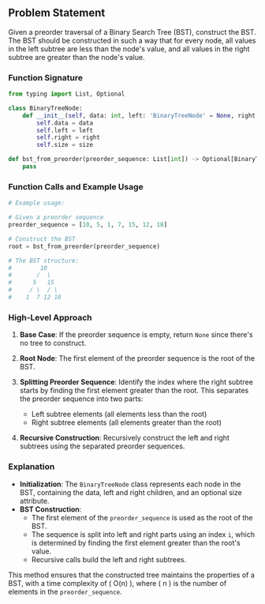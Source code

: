 ## Problem Statement

Given a preorder traversal of a Binary Search Tree (BST), construct the BST. The BST should be constructed in such a way that for every node, all values in the left subtree are less than the node's value, and all values in the right subtree are greater than the node's value.

### Function Signature

```python
from typing import List, Optional

class BinaryTreeNode:
    def __init__(self, data: int, left: 'BinaryTreeNode' = None, right: 'BinaryTreeNode' = None, size: int = None):
        self.data = data
        self.left = left
        self.right = right
        self.size = size

def bst_from_preorder(preorder_sequence: List[int]) -> Optional[BinaryTreeNode]:
    pass
```

### Function Calls and Example Usage

```python
# Example usage:

# Given a preorder sequence
preorder_sequence = [10, 5, 1, 7, 15, 12, 18]

# Construct the BST
root = bst_from_preorder(preorder_sequence)

# The BST structure:
#        10
#       /  \
#      5   15
#     / \  / \
#    1  7 12 18
```

### High-Level Approach

1. **Base Case**: If the preorder sequence is empty, return `None` since there's no tree to construct.

2. **Root Node**: The first element of the preorder sequence is the root of the BST.

3. **Splitting Preorder Sequence**: Identify the index where the right subtree starts by finding the first element greater than the root. This separates the preorder sequence into two parts:
   - Left subtree elements (all elements less than the root)
   - Right subtree elements (all elements greater than the root)

4. **Recursive Construction**: Recursively construct the left and right subtrees using the separated preorder sequences.


### Explanation

- **Initialization**: The `BinaryTreeNode` class represents each node in the BST, containing the data, left and right children, and an optional size attribute.
- **BST Construction**:
  - The first element of the `preorder_sequence` is used as the root of the BST.
  - The sequence is split into left and right parts using an index `i`, which is determined by finding the first element greater than the root's value.
  - Recursive calls build the left and right subtrees.

This method ensures that the constructed tree maintains the properties of a BST, with a time complexity of \( O(n) \), where \( n \) is the number of elements in the `preorder_sequence`.
